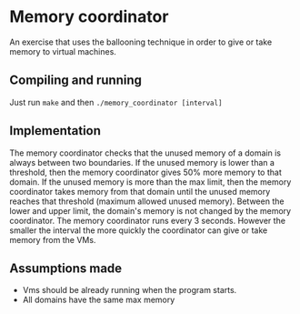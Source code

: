 # Memory coordinator

An exercise that uses the ballooning technique in order to give or take memory
to virtual machines.

## Compiling and running

Just run `make` and then `./memory_coordinator [interval]`

## Implementation

The memory coordinator checks that the unused memory of a domain is always
between two boundaries. If the unused memory is lower than a threshold, then 
the memory coordinator gives 50% more memory to that domain. If the unused memory is more
than the max limit, then the memory coordinator takes memory from that domain until the unused memory reaches that threshold (maximum allowed unused memory). Between the lower and upper limit, the domain's memory is not changed by the memory coordinator.
The memory coordinator runs every 3 seconds. However the smaller the interval the more quickly the coordinator can give or take memory from the VMs.

## Assumptions made
- Vms should be already running when the program starts.
- All domains have the same max memory
